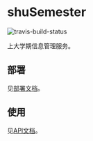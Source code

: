 # shuSemester
![travis-build-status](https://www.travis-ci.com/shuosc/shuSemester.svg?branch=master)

上大学期信息管理服务。

## 部署
见[部署文档](https://github.com/shuosc/shuSemester/tree/master/doc/deploy.md)。

## 使用
见[API文档](https://github.com/shuosc/shuSemester/tree/master/doc/api.md)。

